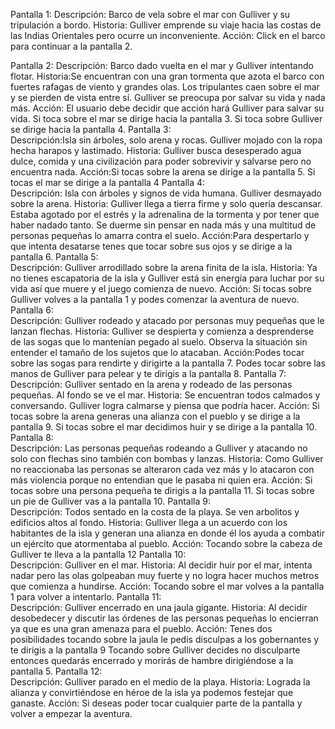 Pantalla 1: Descripción: Barco de vela sobre el mar con Gulliver y su
tripulación a bordo. Historia: Gulliver emprende su viaje hacia las
costas de las Indias Orientales pero ocurre un inconveniente. Acción:
Click en el barco para continuar a la pantalla 2.

Pantalla 2: Descripción: Barco dado vuelta en el mar y Gulliver
intentando flotar. Historia:Se encuentran con una gran tormenta que
azota el barco con fuertes rafagas de viento y grandes olas. Los
tripulantes caen sobre el mar y se pierden de vista entre sí. Gulliver
se preocupa por salvar su vida y nada más. Acción: El usuario debe
decidir que acción hará Gulliver para salvar su vida. Si toca sobre el
mar se dirige hacia la pantalla 3. Si toca sobre Gulliver se dirige
hacia la pantalla 4. Pantalla 3:\
 Descripción:Isla sin árboles, solo arena y rocas. Gulliver mojado con
la ropa hecha harapos y lastimado. Historia: Gulliver busca desesperado
agua dulce, comida y una civilización para poder sobrevivir y salvarse
pero no encuentra nada. Acción:Si tocas sobre la arena se dirige a la
pantalla 5. Si tocas el mar se dirige a la pantalla 4 Pantalla 4:\
 Descripción: Isla con árboles y signos de vida humana. Gulliver
desmayado sobre la arena. Historia: Gulliver llega a tierra firme y solo
quería descansar. Estaba agotado por el estrés y la adrenalina de la
tormenta y por tener que haber nadado tanto. Se duerme sin pensar en
nada más y una multitud de personas pequeñas lo amarra contra el suelo.
Acción:Para despertarlo y que intenta desatarse tenes que tocar sobre
sus ojos y se dirige a la pantalla 6. Pantalla 5:\
 Descripción: Gulliver arrodillado sobre la arena finita de la isla.
Historia: Ya no tienes escapatoria de la isla y Gulliver está sin
energía para luchar por su vida así que muere y el juego comienza de
nuevo. Acción: Si tocas sobre Gulliver volves a la pantalla 1 y podes
comenzar la aventura de nuevo. Pantalla 6:\
 Descripción: Gulliver rodeado y atacado por personas muy pequeñas que
le lanzan flechas. Historia: Gulliver se despierta y comienza a
desprenderse de las sogas que lo mantenían pegado al suelo. Observa la
situación sin entender el tamaño de los sujetos que lo atacaban.
Acción:Podes tocar sobre las sogas para rendirte y dirigirte a la
pantalla 7. Podes tocar sobre las manos de Gulliver para pelear y te
dirigis a la pantalla 8. Pantalla 7:\
 Descripción: Gulliver sentado en la arena y rodeado de las personas
pequeñas. Al fondo se ve el mar. Historia: Se encuentran todos calmados
y conversando. Gulliver logra calmarse y piensa que podría hacer.
Acción: Si tocas sobre la arena generas una alianza con el pueblo y se
dirige a la pantalla 9. Si tocas sobre el mar decidimos huir y se dirige
a la pantalla 10. Pantalla 8:\
 Descripción: Las personas pequeñas rodeando a Gulliver y atacando no
solo con flechas sino también con bombas y lanzas. Historia: Como
Gulliver no reaccionaba las personas se alteraron cada vez más y lo
atacaron con más violencia porque no entendian que le pasaba ni quien
era. Acción: Si tocas sobre una persona pequeña te dirigis a la pantalla
11. Si tocas sobre un pie de Gulliver vas a la pantalla 10. Pantalla 9:\
 Descripción: Todos sentado en la costa de la playa. Se ven arbolitos y
edificios altos al fondo. Historia: Gulliver llega a un acuerdo con los
habitantes de la isla y generan una alianza en donde él los ayuda a
combatir un ejército que atormentaba al pueblo. Acción: Tocando sobre la
cabeza de Gulliver te lleva a la pantalla 12 Pantalla 10:\
 Descripción: Gulliver en el mar. Historia: Al decidir huir por el mar,
intenta nadar pero las olas golpeaban muy fuerte y no logra hacer muchos
metros que comienza a hundirse. Acción: Tocando sobre el mar volves a la
pantalla 1 para volver a intentarlo. Pantalla 11:\
 Descripción: Gulliver encerrado en una jaula gigante. Historia: Al
decidir desobedecer y discutir las órdenes de las personas pequeñas lo
encierran ya que es una gran amenaza para el pueblo. Acción: Tenes dos
posibilidades tocando sobre la jaula le pedis disculpas a los
gobernantes y te dirigis a la pantalla 9 Tocando sobre Gulliver decides
no disculparte entonces quedarás encerrado y morirás de hambre
dirigiéndose a la pantalla 5. Pantalla 12:\
 Descripción: Gulliver parado en el medio de la playa. Historia: Lograda
la alianza y convirtiéndose en héroe de la isla ya podemos festejar que
ganaste. Acción: Si deseas poder tocar cualquier parte de la pantalla y
volver a empezar la aventura.
